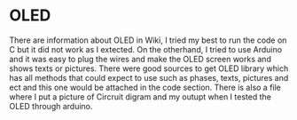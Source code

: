 # OLED
There are information about OLED in Wiki, I tried my best to run the code on C but it did not work as I extected. On the otherhand, I tried to use Arduino and it was easy to plug the wires and make the OLED screen works and shows texts or pictures. There were good sources to get OLED library which has all methods that could expect to use such as phases, texts, pictures and ect and this one would be attached in the code section. There is also a file where I put a picture of Circruit digram and my outupt when I tested the OLED through arduino. 
